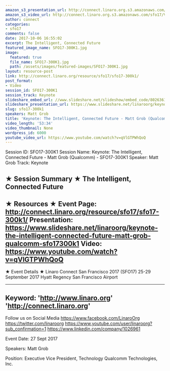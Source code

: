 ```yaml
---
amazon_s3_presentation_url: http://connect.linaro.org.s3.amazonaws.com/sfo17/Presentations/SFO17-300K1.pdf
amazon_s3_video_url: http://connect.linaro.org.s3.amazonaws.com/sfo17/Videos/Intelligent%252C%20Connected%20Future%20%257C%20Open%20Source%20License%20Enforcement-%20to%20sue%20or%20not%20to%20sue%20%257C%20%2523SFO17.mp4
author: connect
categories:
- sfo17
comments: false
date: 2017-10-06 16:55:02
excerpt: The Intelligent, Connected Future
featured_image_name: SFO17-300K1.jpg
image:
  featured: true
  file_name: SFO17-300K1.jpg
  path: /assets/images/featured-images/SFO17-300K1.jpg
layout: resource-post
link: http://connect.linaro.org/resource/sfo17/sfo17-300k1/
post_format:
- Video
session_id: SFO17-300K1
session_track: Keynote
slideshare_embed_url: //www.slideshare.net/slideshow/embed_code/80263611
slideshare_presentation_url: https://www.slideshare.net/linaroorg/keynote-the-intelligent-connected-future-matt-grob-qualcomm-sfo17300k1
slug: sfo17-300k1
speakers: Matt Grob
title: 'Keynote: The Intelligent, Connected Future - Matt Grob (Qualcomm)  - SFO17-300K1'
video_length: '53:34'
video_thumbnail: None
wordpress_id: 6000
youtube_video_url: https://www.youtube.com/watch?v=qVlGTPWhQoQ
---
```


Session ID: SFO17-300K1
Session Name: Keynote: The Intelligent, Connected Future - Matt Grob (Qualcomm) - SFO17-300K1
Speaker: Matt Grob
Track: Keynote

★ Session Summary ★
The Intelligent, Connected Future
---------------------------------------------------
★ Resources ★
Event Page: http://connect.linaro.org/resource/sfo17/sfo17-300k1/
Presentation: https://www.slideshare.net/linaroorg/keynote-the-intelligent-connected-future-matt-grob-qualcomm-sfo17300k1
Video: https://www.youtube.com/watch?v=qVlGTPWhQoQ
---------------------------------------------------

★ Event Details ★
Linaro Connect San Francisco 2017 (SFO17)
25-29 September 2017
Hyatt Regency San Francisco Airport

---------------------------------------------------
Keyword:
'http://www.linaro.org'
'http://connect.linaro.org'
---------------------------------------------------
Follow us on Social Media
https://www.facebook.com/LinaroOrg
https://twitter.com/linaroorg
https://www.youtube.com/user/linaroorg?sub_confirmation=1
https://www.linkedin.com/company/1026961

Event Date: 27 Sept 2017

Speakers: Matt Grob

Position: Executive Vice President, Technology Qualcomm Technologies, Inc.
